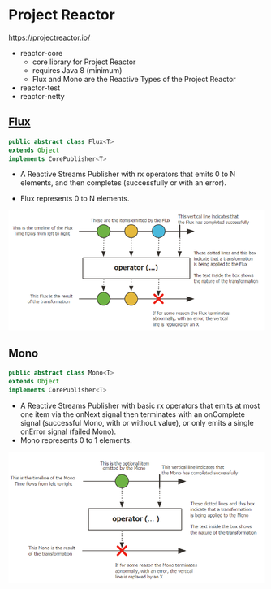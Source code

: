 # Project Reactor

https://projectreactor.io/

* reactor-core
  - core library for Project Reactor
  - requires Java 8 (minimum)
  - Flux and Mono are the Reactive Types of the Project Reactor
* reactor-test
* reactor-netty


## [Flux](Flux "https://projectreactor.io/docs/core/release/api/reactor/core/publisher/Flux.html")

```java
public abstract class Flux<T>
extends Object
implements CorePublisher<T>
```

* A Reactive Streams Publisher with rx operators that emits 0 to N elements, and then completes (successfully or with an error).

* Flux represents 0 to N elements.

![Flux](./images/flux.png)

## Mono

```java
public abstract class Mono<T>
extends Object
implements CorePublisher<T>
```

* A Reactive Streams Publisher with basic rx operators that emits at most one item via the onNext signal then terminates with an onComplete signal (successful Mono, with or without value), or only emits a single onError signal (failed Mono).
* Mono represents 0 to 1 elements.

![Flux](./images/mono.png)
